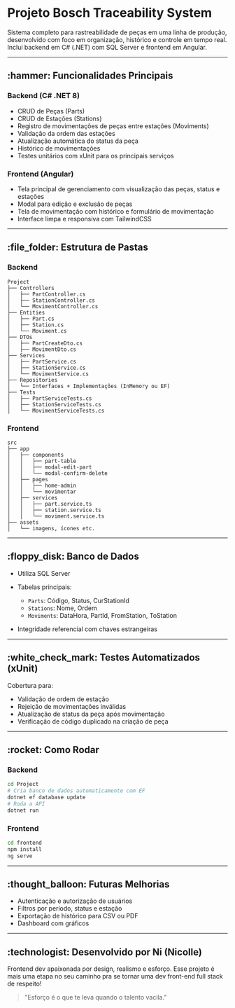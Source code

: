 # Projeto Bosch Traceability System

Sistema completo para rastreabilidade de peças em uma linha de produção, desenvolvido com foco em organização, histórico e controle em tempo real. Inclui backend em C# (.NET) com SQL Server e frontend em Angular.

---

## \:hammer: Funcionalidades Principais

### Backend (C# .NET 8)

* CRUD de Peças (Parts)
* CRUD de Estações (Stations)
* Registro de movimentações de peças entre estações (Moviments)
* Validação da ordem das estações
* Atualização automática do status da peça
* Histórico de movimentações
* Testes unitários com xUnit para os principais serviços

### Frontend (Angular)

* Tela principal de gerenciamento com visualização das peças, status e estações
* Modal para edição e exclusão de peças
* Tela de movimentação com histórico e formulário de movimentação
* Interface limpa e responsiva com TailwindCSS

---

## \:file\_folder: Estrutura de Pastas

### Backend

```
Project
├── Controllers
│   ├── PartController.cs
│   ├── StationController.cs
│   └── MovimentController.cs
├── Entities
│   ├── Part.cs
│   ├── Station.cs
│   └── Moviment.cs
├── DTOs
│   ├── PartCreateDto.cs
│   ├── MovimentDto.cs
├── Services
│   ├── PartService.cs
│   ├── StationService.cs
│   └── MovimentService.cs
├── Repositories
│   └── Interfaces + Implementações (InMemory ou EF)
├── Tests
│   ├── PartServiceTests.cs
│   ├── StationServiceTests.cs
│   └── MovimentServiceTests.cs
```

### Frontend

```
src
├── app
│   ├── components
│   │   ├── part-table
│   │   ├── modal-edit-part
│   │   └── modal-confirm-delete
│   ├── pages
│   │   ├── home-admin
│   │   └── movimentar
│   ├── services
│   │   ├── part.service.ts
│   │   ├── station.service.ts
│   │   └── moviment.service.ts
├── assets
│   └── imagens, ícones etc.
```

---

## \:floppy\_disk: Banco de Dados

* Utiliza SQL Server
* Tabelas principais:

  * `Parts`: Código, Status, CurStationId
  * `Stations`: Nome, Ordem
  * `Moviments`: DataHora, PartId, FromStation, ToStation
* Integridade referencial com chaves estrangeiras

---

## \:white\_check\_mark: Testes Automatizados (xUnit)

Cobertura para:

* Validação de ordem de estação
* Rejeição de movimentações inválidas
* Atualização de status da peça após movimentação
* Verificação de código duplicado na criação de peça

---

## \:rocket: Como Rodar

### Backend

```bash
cd Project
# Cria banco de dados automaticamente com EF
dotnet ef database update
# Roda a API
dotnet run
```

### Frontend

```bash
cd frontend
npm install
ng serve
```

---

## \:thought\_balloon: Futuras Melhorias

* Autenticação e autorização de usuários
* Filtros por período, status e estação
* Exportação de histórico para CSV ou PDF
* Dashboard com gráficos

---

## \:technologist: Desenvolvido por Ni (Nicolle)

Frontend dev apaixonada por design, realismo e esforço. Esse projeto é mais uma etapa no seu caminho pra se tornar uma dev front-end full stack de respeito!

> "Esforço é o que te leva quando o talento vacila."
